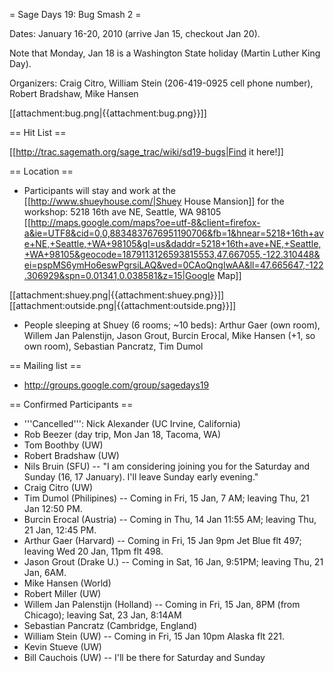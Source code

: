 = Sage Days 19: Bug Smash 2 =

Dates: January 16-20, 2010  (arrive Jan 15, checkout Jan 20).  

Note that Monday, Jan 18 is a Washington State holiday (Martin Luther King Day).

Organizers: Craig Citro, William Stein (206-419-0925 cell phone number), Robert Bradshaw, Mike Hansen


 [[attachment:bug.png|{{attachment:bug.png}}]]

== Hit List ==

 [[http://trac.sagemath.org/sage_trac/wiki/sd19-bugs|Find it here!]]

== Location ==

 * Participants will stay and work at the [[http://www.shueyhouse.com/|Shuey House Mansion]] for the workshop:
   5218 16th ave NE, Seattle, WA 98105  
   [[http://maps.google.com/maps?oe=utf-8&client=firefox-a&ie=UTF8&cid=0,0,8834837676951190706&fb=1&hnear=5218+16th+ave+NE,+Seattle,+WA+98105&gl=us&daddr=5218+16th+ave+NE,+Seattle,+WA+98105&geocode=1879113126593815553,47.667055,-122.310448&ei=pspMS6ymHo6eswPgrsiLAQ&ved=0CAoQngIwAA&ll=47.665647,-122.306929&spn=0.01341,0.038581&z=15|Google Map]]

 [[attachment:shuey.png|{{attachment:shuey.png}}]]  [[attachment:outside.png|{{attachment:outside.png}}]]

 * People sleeping at Shuey (6 rooms; ~10 beds): Arthur Gaer (own room), Willem Jan Palenstijn, Jason Grout, Burcin Erocal, Mike Hansen (+1, so own room), Sebastian Pancratz, Tim Dumol 

== Mailing list ==
 * http://groups.google.com/group/sagedays19

== Confirmed Participants ==

 * '''Cancelled''': Nick Alexander (UC Irvine, California)
 * Rob Beezer (day trip, Mon Jan 18, Tacoma, WA)
 * Tom Boothby (UW)
 * Robert Bradshaw (UW)
 * Nils Bruin (SFU) -- "I am considering joining you for the Saturday and Sunday (16, 17 January). I'll leave Sunday early evening."
 * Craig Citro (UW)
 * Tim Dumol (Philipines) -- Coming in Fri, 15 Jan, 7 AM; leaving Thu, 21 Jan 12:50 PM.
 * Burcin Erocal  (Austria) -- Coming in Thu, 14 Jan 11:55 AM; leaving Thu, 21 Jan, 12:45 PM.
 * Arthur Gaer (Harvard) -- Coming in Fri, 15 Jan 9pm Jet Blue flt 497; leaving Wed 20 Jan, 11pm flt 498. 
 * Jason Grout   (Drake U.) -- Coming in Sat, 16 Jan, 9:51PM; leaving Thu, 21 Jan, 6AM.
 * Mike Hansen (World)
 * Robert Miller (UW)
 * Willem Jan Palenstijn  (Holland) -- Coming in Fri, 15 Jan, 8PM (from Chicago); leaving Sat, 23 Jan, 8:14AM
 * Sebastian Pancratz  (Cambridge, England)
 * William Stein (UW) -- Coming in Fri, 15 Jan 10pm Alaska flt 221.
 * Kevin Stueve (UW)
 * Bill Cauchois (UW) -- I'll be there for Saturday and Sunday
